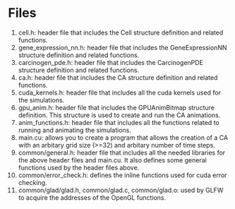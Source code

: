 # Files
1. cell.h: header file that includes the Cell 
   structure definition and related functions.
2. gene_expression_nn.h: header file that includes the
   GeneExpressionNN structure definition and related functions.
3. carcinogen_pde.h: header file that includes the CarcinogenPDE
   structure definition and related functions.
4. ca.h: header file that includes the CA structure definition and
   related functions.
5. cuda_kernels.h: header file that includes all the cuda kernels used for the simulations.
6. gpu_anim.h: header file that includes the GPUAnimBitmap structure
   definition. This structure is used to create and run the CA animations.
7. anim_functions.h: header file that includes all the functions related to running and animating the simulations.
8. main.cu: allows you to create a program that allows the creation
   of a CA with an arbitary grid size (>=32) and arbitary number of
   time steps.
9. common/general.h: header file that includes all the needed libraries
   for the above header files and main.cu. It also defines some general
   functions used by the header files above.
10. common/error_check.h: defines the inline functions used for cuda error
   checking.  
11. common/glad/glad.h, common/glad.c, common/glad.o: used by GLFW to acquire the addresses of the OpenGL functions.

